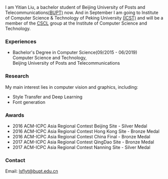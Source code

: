 I am Yitian Liu, a bachelor student of Beijing University of Posts and Telecommunications[(BUPT)](https://www.bupt.edu.cn/) now. And in September I am going to Institute of Computer Science & Technology of Peking University [(ICST)](http://www.icst.pku.edu.cn) and will be a member of the [CSCL](https://59.108.48.27/cscl) group at the Institute of Computer Science and Technology.

### Experiences
* Bachelor's Degree in Computer Science(09/2015 - 06/2019) <br/>
Computer Science and Technology,<br/>
Beijing University of Posts and Telecommunications

### Research
My main interest lies in computer vision and graphics, including:

* Style Transfer and Deep Learning
* Font generation

### Awards
* 2016 ACM-ICPC Asia Regional Contest Beijing Site - Silver Medal
* 2016 ACM-ICPC Asia Regional Contest Hong Kong Site - Bronze Medal
* 2016 ACM-ICPC Asia Regional Contest China Final - Bronze Medal
* 2017 ACM-ICPC Asia Regional Contest QingDao Site - Bronze Medal
* 2017 ACM-ICPC Asia Regional Contest Nanning Site - Silver Medal

### Contact
Email: lsflyt@bupt.edu.cn

